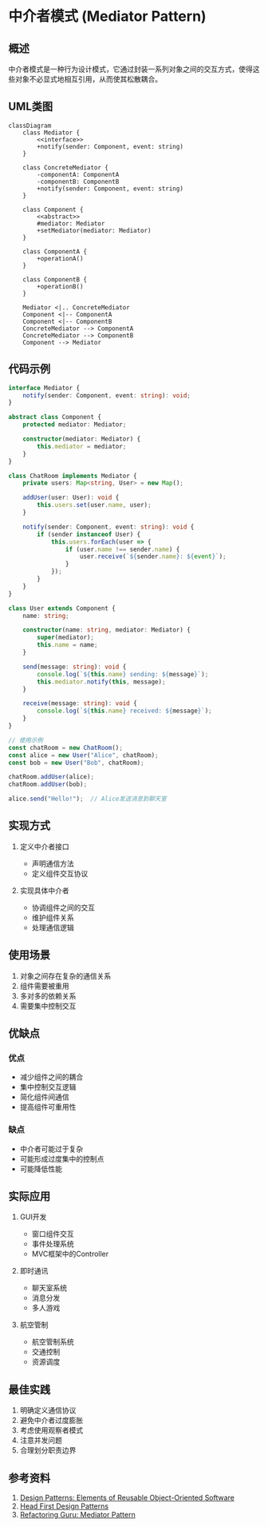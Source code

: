 # 中介者模式 (Mediator Pattern)

## 概述
中介者模式是一种行为设计模式，它通过封装一系列对象之间的交互方式，使得这些对象不必显式地相互引用，从而使其松散耦合。

## UML类图
```mermaid
classDiagram
    class Mediator {
        <<interface>>
        +notify(sender: Component, event: string)
    }
    
    class ConcreteMediator {
        -componentA: ComponentA
        -componentB: ComponentB
        +notify(sender: Component, event: string)
    }
    
    class Component {
        <<abstract>>
        #mediator: Mediator
        +setMediator(mediator: Mediator)
    }
    
    class ComponentA {
        +operationA()
    }
    
    class ComponentB {
        +operationB()
    }
    
    Mediator <|.. ConcreteMediator
    Component <|-- ComponentA
    Component <|-- ComponentB
    ConcreteMediator --> ComponentA
    ConcreteMediator --> ComponentB
    Component --> Mediator
```

## 代码示例
```typescript
interface Mediator {
    notify(sender: Component, event: string): void;
}

abstract class Component {
    protected mediator: Mediator;

    constructor(mediator: Mediator) {
        this.mediator = mediator;
    }
}

class ChatRoom implements Mediator {
    private users: Map<string, User> = new Map();

    addUser(user: User): void {
        this.users.set(user.name, user);
    }

    notify(sender: Component, event: string): void {
        if (sender instanceof User) {
            this.users.forEach(user => {
                if (user.name !== sender.name) {
                    user.receive(`${sender.name}: ${event}`);
                }
            });
        }
    }
}

class User extends Component {
    name: string;

    constructor(name: string, mediator: Mediator) {
        super(mediator);
        this.name = name;
    }

    send(message: string): void {
        console.log(`${this.name} sending: ${message}`);
        this.mediator.notify(this, message);
    }

    receive(message: string): void {
        console.log(`${this.name} received: ${message}`);
    }
}

// 使用示例
const chatRoom = new ChatRoom();
const alice = new User("Alice", chatRoom);
const bob = new User("Bob", chatRoom);

chatRoom.addUser(alice);
chatRoom.addUser(bob);

alice.send("Hello!");  // Alice发送消息到聊天室
```

## 实现方式
1. 定义中介者接口
   - 声明通信方法
   - 定义组件交互协议

2. 实现具体中介者
   - 协调组件之间的交互
   - 维护组件关系
   - 处理通信逻辑

## 使用场景
1. 对象之间存在复杂的通信关系
2. 组件需要被重用
3. 多对多的依赖关系
4. 需要集中控制交互

## 优缺点

### 优点
- 减少组件之间的耦合
- 集中控制交互逻辑
- 简化组件间通信
- 提高组件可重用性

### 缺点
- 中介者可能过于复杂
- 可能形成过度集中的控制点
- 可能降低性能

## 实际应用
1. GUI开发
   - 窗口组件交互
   - 事件处理系统
   - MVC框架中的Controller

2. 即时通讯
   - 聊天室系统
   - 消息分发
   - 多人游戏

3. 航空管制
   - 航空管制系统
   - 交通控制
   - 资源调度

## 最佳实践
1. 明确定义通信协议
2. 避免中介者过度膨胀
3. 考虑使用观察者模式
4. 注意并发问题
5. 合理划分职责边界

## 参考资料
1. [Design Patterns: Elements of Reusable Object-Oriented Software](https://book.douban.com/subject/1052241/)
2. [Head First Design Patterns](https://book.douban.com/subject/2243615/)
3. [Refactoring Guru: Mediator Pattern](https://refactoringguru.cn/design-patterns/mediator)
